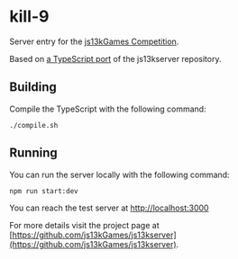 # kill-9

Server entry for the [js13kGames Competition](http://js13kgames.com/).

Based on [a TypeScript port]() of the js13kserver repository.

## Building

Compile the TypeScript with the following command:

    ./compile.sh

## Running

You can run the server locally with the following command:

    npm run start:dev

You can reach the test server at [http://localhost:3000](http://localhost:3000)

For more details visit the project page at [https://github.com/js13kGames/js13kserver](https://github.com/js13kGames/js13kserver).